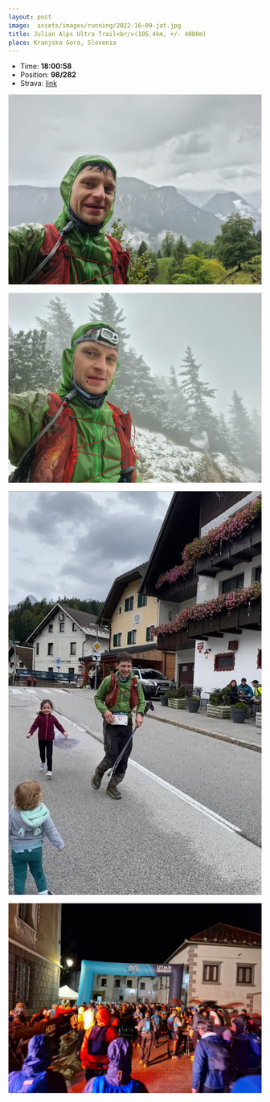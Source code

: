 ```yaml
---
layout: post
image:  assets/images/running/2022-16-09-jat.jpg
title: Julian Alps Ultra Trail<br/>(105.4km, +/- 4080m)
place: Kranjska Gora, Slovenia
---
```


- Time: **18:00:58**
- Position: **98/282**
- Strava: [link](https://www.strava.com/activities/7825750577)

![Me](/assets/images/running/2022-16-09-jat-me.jpg)

![Me](/assets/images/running/2022-16-09-jat-me-2.jpg)

![Me](/assets/images/running/2022-16-09-jat-me-3.jpg)

![Me](/assets/images/running/2022-16-09-jat-me-4.jpg)
